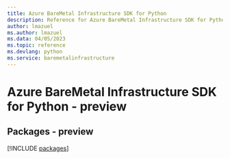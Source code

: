 ```yaml
---
title: Azure BareMetal Infrastructure SDK for Python
description: Reference for Azure BareMetal Infrastructure SDK for Python
author: lmazuel
ms.author: lmazuel
ms.data: 04/05/2023
ms.topic: reference
ms.devlang: python
ms.service: baremetalinfrastructure
---
```

# Azure BareMetal Infrastructure SDK for Python - preview
## Packages - preview
[!INCLUDE [packages](baremetal-infrastructure-index.md)]